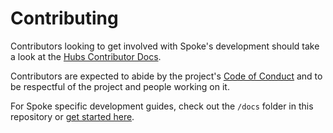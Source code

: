 # Contributing

Contributors looking to get involved with Spoke's development should take a look at the [Hubs Contributor Docs](https://github.com/mozilla/hubs/blob/master/CONTRIBUTING.md).

Contributors are expected to abide by the project's [Code of Conduct](./CODE_OF_CONDUCT.md) and to be respectful of the project and people working on it.

For Spoke specific development guides, check out the `/docs` folder in this repository or [get started here](./docs/README.md).
